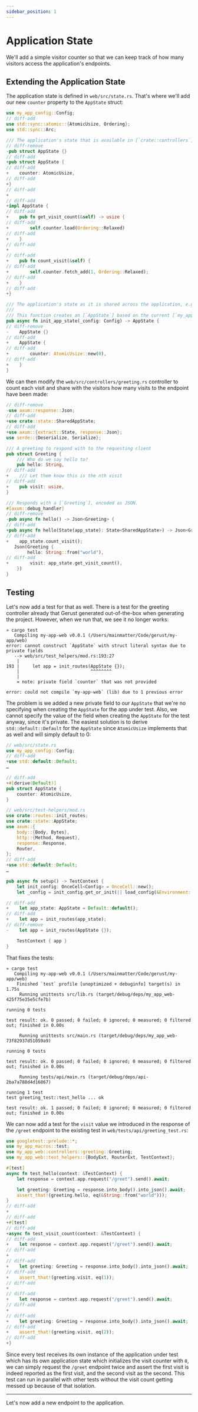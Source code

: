 ```yaml
---
sidebar_position: 1
---
```


# Application State

We'll add a simple visitor counter so that we can keep track of how many visitors access the application's endpoints.

## Extending the Application State

The application state is defined in `web/src/state.rs`. That's where we'll add our new `counter` property to the `AppState` struct:

```rust
use my_app_config::Config;
// diff-add
use std::sync::atomic::{AtomicUsize, Ordering};
use std::sync::Arc;

/// The application's state that is available in [`crate::controllers`] and [`crate::middlewares`].
// diff-remove
-pub struct AppState {}
// diff-add
+pub struct AppState {
// diff-add
+    counter: AtomicUsize,
// diff-add
+}
// diff-add
+
// diff-add
+impl AppState {
// diff-add
+    pub fn get_visit_count(&self) -> usize {
// diff-add
+        self.counter.load(Ordering::Relaxed)
// diff-add
+    }
// diff-add
+
// diff-add
+    pub fn count_visit(&self) {
// diff-add
+        self.counter.fetch_add(1, Ordering::Relaxed);
// diff-add
+    }
// diff-add
+}

/// The application's state as it is shared across the application, e.g. in controllers and middlewares.
///
/// This function creates an [`AppState`] based on the current [`my_app_config::Config`].
pub async fn init_app_state(_config: Config) -> AppState {
// diff-remove
-    AppState {}
// diff-add
+    AppState {
// diff-add
+        counter: AtomicUsize::new(0),
// diff-add
+    }
}

```

We can then modify the `web/src/controllers/greeting.rs` controller to count each visit and share with the visitors how many visits to the endpoint have been made:

```rust
// diff-remove
-use axum::response::Json;
// diff-add
+use crate::state::SharedAppState;
// diff-add
+use axum::{extract::State, response::Json};
use serde::{Deserialize, Serialize};

/// A greeting to respond with to the requesting client
pub struct Greeting {
    /// Who do we say hello to?
    pub hello: String,
// diff-add
+    /// Let them know this is the nth visit
// diff-add
+    pub visit: usize,
}

/// Responds with a [`Greeting`], encoded as JSON.
#[axum::debug_handler]
// diff-remove
-pub async fn hello() -> Json<Greeting> {
// diff-add
+pub async fn hello(State(app_state): State<SharedAppState>) -> Json<Greeting> {
// diff-add
+    app_state.count_visit();
   Json(Greeting {
        hello: String::from("world"),
// diff-add
+        visit: app_state.get_visit_count(),
    })
}
```

## Testing

Let's now add a test for that as well. There is a test for the greeting controller already that Gerust generated out-of-the-box when generating the project. However, when we run that, we see it no longer works:

```
» cargo test
   Compiling my-app-web v0.0.1 (/Users/mainmatter/Code/gerust/my-app/web)
error: cannot construct `AppState` with struct literal syntax due to private fields
   --> web/src/test_helpers/mod.rs:193:27
    |
193 |     let app = init_routes(AppState {});
    |                           ^^^^^^^^
    |
    = note: private field `counter` that was not provided

error: could not compile `my-app-web` (lib) due to 1 previous error
```

The problem is we added a new private field to our `AppState` that we're no specifying when creating the `AppState` for the app under test. Also, we cannot specify the value of the field when creating the `AppState` for the test anyway, since it's private. The easiest solution is to derive `std::default::Default` for the `AppState` since `AtomicUsize` implements that as well and will simply default to 0:

```rust
// web/src/state.rs
use my_app_config::Config;
// diff-add
+use std::default::Default;
…

// diff-add
+#[derive(Default)]
pub struct AppState {
    counter: AtomicUsize,
}
```

```rust
// web/src/test-helpers/mod.rs
use crate::routes::init_routes;
use crate::state::AppState;
use axum::{
    body::{Body, Bytes},
    http::{Method, Request},
    response::Response,
    Router,
};
// diff-add
+use std::default::Default;
…

pub async fn setup() -> TestContext {
    let init_config: OnceCell<Config> = OnceCell::new();
    let _config = init_config.get_or_init(|| load_config(&Environment::Test).unwrap());

// diff-add
+    let app_state: AppState = Default::default();
// diff-add
+    let app = init_routes(app_state);
// diff-remove
-    let app = init_routes(AppState {});

    TestContext { app }
}
```

That fixes the tests:

```
» cargo test
   Compiling my-app-web v0.0.1 (/Users/mainmatter/Code/gerust/my-app/web)
    Finished `test` profile [unoptimized + debuginfo] target(s) in 1.75s
     Running unittests src/lib.rs (target/debug/deps/my_app_web-425f75e35e5cfe7b)

running 0 tests

test result: ok. 0 passed; 0 failed; 0 ignored; 0 measured; 0 filtered out; finished in 0.00s

     Running unittests src/main.rs (target/debug/deps/my_app_web-73f82937d51059a9)

running 0 tests

test result: ok. 0 passed; 0 failed; 0 ignored; 0 measured; 0 filtered out; finished in 0.00s

     Running tests/api/main.rs (target/debug/deps/api-2ba7a788d4d16867)

running 1 test
test greeting_test::test_hello ... ok

test result: ok. 1 passed; 0 failed; 0 ignored; 0 measured; 0 filtered out; finished in 0.00s
```

We can now add a test for the `visit` value we introduced in the response of the `/greet` endpoint to the existing test in `web/tests/api/greeting_test.rs`:

```rust
use googletest::prelude::*;
use my_app_macros::test;
use my_app_web::controllers::greeting::Greeting;
use my_app_web::test_helpers::{BodyExt, RouterExt, TestContext};

#[test]
async fn test_hello(context: &TestContext) {
    let response = context.app.request("/greet").send().await;

    let greeting: Greeting = response.into_body().into_json().await;
    assert_that!(greeting.hello, eq(&String::from("world")));
}
// diff-add
+
// diff-add
+#[test]
// diff-add
+async fn test_visit_count(context: &TestContext) {
// diff-add
+    let response = context.app.request("/greet").send().await;
// diff-add
+
// diff-add
+    let greeting: Greeting = response.into_body().into_json().await;
// diff-add
+    assert_that!(greeting.visit, eq(1));
// diff-add
+
// diff-add
+    let response = context.app.request("/greet").send().await;
// diff-add
+
// diff-add
+    let greeting: Greeting = response.into_body().into_json().await;
// diff-add
+    assert_that!(greeting.visit, eq(2));
// diff-add
+}
```

Since every test receives its own instance of the application under test which has its own application state which initializes the visit counter with `0`, we can simply request the `/greet` endpoint twice and assert the first visit is indeed reported as the first visit, and the second visit as the second. This test can run in parallel with other tests without the visit count getting messed up because of that isolation.

---

Let's now add a new endpoint to the application.
